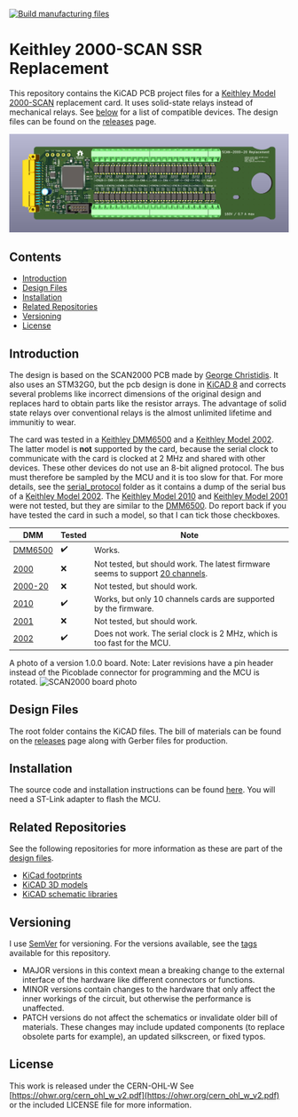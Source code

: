 [![Build manufacturing files](https://github.com/PatrickBaus/SCAN2000/actions/workflows/ci.yml/badge.svg)](https://github.com/PatrickBaus/SCAN2000/actions/workflows/ci.yml)
# Keithley 2000-SCAN SSR Replacement

This repository contains the KiCAD PCB project files for a [Keithley Model 2000-SCAN](https://download.tek.com/manual/2000SCAN-901-01_F-Jan-2014.pdf) replacement card. It uses solid-state relays instead of mechanical relays. See [below](#introduction) for a list of compatible devices. The design files can be found on the [releases](../../releases) page.

![SCAN2000 board](images/pcb.png)

## Contents
- [Introduction](#introduction)
- [Design Files](#design-files)
- [Installation](#installation)
- [Related Repositories](#related-repositories)
- [Versioning](#versioning)
- [License](#license)

## Introduction
The design is based on the SCAN2000 PCB made by [George Christidis](https://github.com/macgeorge/SCAN2000STM32). It also uses an STM32G0, but the pcb design is done in [KiCAD 8](https://www.kicad.org/) and corrects several problems like incorrect dimensions of the original design and replaces hard to obtain parts like the resistor arrays. The advantage of solid state relays over conventional relays is the almost unlimited lifetime and immunitiy to wear.

The card was tested in a [Keithley DMM6500](https://www.tek.com/en/products/keithley/digital-multimeter/dmm6500) and a [Keithley Model 2002](https://www.tek.com/en/products/keithley/digital-multimeter/2002-series). The latter model is **not** supported by the card, because the serial clock to communicate with the card is clocked at 2 MHz and shared with other devices. These other devices do not use an 8-bit aligned protocol. The bus must therefore be sampled by the MCU and it is too slow for that. For more details, see the [serial_protocol](serial_protocol) folder as it contains a dump of the serial bus of a [Keithley Model 2002](https://www.tek.com/en/products/keithley/digital-multimeter/2002-series). The [Keithley Model 2010](https://www.tek.com/en/products/keithley/digital-multimeter/2010-series) and [Keithley Model 2001](https://www.tek.com/en/products/keithley/digital-multimeter/2001-series) were not tested, but they are similar to the [DMM6500](https://www.tek.com/en/products/keithley/digital-multimeter/dmm6500). Do report back if you have tested the card in such a model, so that I can tick those checkboxes.

|DMM|Tested|Note|
|--|--|--|
|[DMM6500](https://www.tek.com/en/products/keithley/digital-multimeter/dmm6500)|:heavy_check_mark:|Works.|
|[2000](https://www.tek.com/en/products/keithley/digital-multimeter/keithley-2000-series-6-digit-multimeter-scanning)|:x:|Not tested, but should work. The latest firmware seems to support [20 channels](https://www.eevblog.com/forum/circuit-studio/example-project-20-channel-solid-state-scan-card-for-k2000-dmm/msg3101128/#msg3101128).|
|[2000-20](https://www.tek.com/en/products/keithley/digital-multimeter/keithley-2000-series-6-digit-multimeter-scanning)|:x:|Not tested, but should work.|
|[2010](https://www.tek.com/en/products/keithley/digital-multimeter/2010-series)|:heavy_check_mark:|Works, but only 10 channels cards are supported by the firmware.|
|[2001](https://www.tek.com/en/products/keithley/digital-multimeter/2001-series)|:x:|Not tested, but should work.|
|[2002](https://www.tek.com/en/products/keithley/digital-multimeter/2002-series)|:heavy_check_mark:|Does not work. The serial clock is 2 MHz, which is too fast for the MCU.|

A photo of a version 1.0.0 board. Note: Later revisions have a pin header instead of the Picoblade connector for programming and the MCU is rotated.
![SCAN2000 board photo](images/pcb_photo.JPG)

## Design Files
The root folder contains the KiCAD files. The bill of materials can be found on the [releases](../../releases) page along with Gerber files for production.

## Installation
The source code and installation instructions can be found [here](https://github.com/PatrickBaus/SCAN2000_STM32_Firmware). You will need a ST-Link adapter to flash the MCU.

## Related Repositories
See the following repositories for more information as these are part of the [design files](#design-files).

- [KiCad footprints](https://github.com/PatrickBaus/footprints.pretty)
- [KiCAD 3D models](https://github.com/PatrickBaus/footprints.3dshapes)
- [KiCAD schematic libraries](https://github.com/PatrickBaus/KiCad-libraries)

## Versioning
I use [SemVer](http://semver.org/) for versioning. For the versions available, see the [tags](../../tags) available for this repository.

- MAJOR versions in this context mean a breaking change to the external interface of the hardware like different connectors or functions.
- MINOR versions contain changes to the hardware that only affect the inner workings of the circuit, but otherwise the performance is unaffected.
- PATCH versions do not affect the schematics or invalidate older bill of materials. These changes may include updated components (to replace obsolete parts for example), an updated silkscreen, or fixed typos.

## License
This work is released under the CERN-OHL-W
See [https://ohwr.org/cern_ohl_w_v2.pdf](https://ohwr.org/cern_ohl_w_v2.pdf) or the included LICENSE file for more information.
